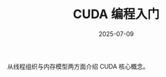 ﻿---
title: "CUDA 编程入门"
date: 2025-07-09
categories: gpu_cuda
layout: note
---
从线程组织与内存模型两方面介绍 CUDA 核心概念。